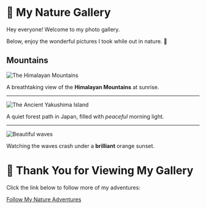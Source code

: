# 🌿 My Nature Gallery

Hey everyone! Welcome to my photo gallery.

Below, enjoy the wonderful pictures I took while out in nature. 🌳

## Mountains

![The Himalayan Mountains](https://cdn.britannica.com/74/114874-050-6E04C88C/North-Face-Mount-Everest-Tibet-Autonomous-Region.jpg)

A breathtaking view of the **Himalayan Mountains** at sunrise.

---

![The Ancient Yakushima Island](https://cdn.expeditions.com/globalassets/expedition-stories/the-ancient-forest-on-japans-yakushima-island/shutterstock_423304240.jpg)

A quiet forest path in Japan, filled with *peaceful* morning light.

---

![Beautiful waves](https://images.pexels.com/photos/1473080/pexels-photo-1473080.jpeg)

Watching the waves crash under a **brilliant** orange sunset.

# 🌸 Thank You for Viewing My Gallery 

Click the link below to follow more of my adventures: 

[Follow My Nature Adventures](https://www.nationalgeographic.com/photography)